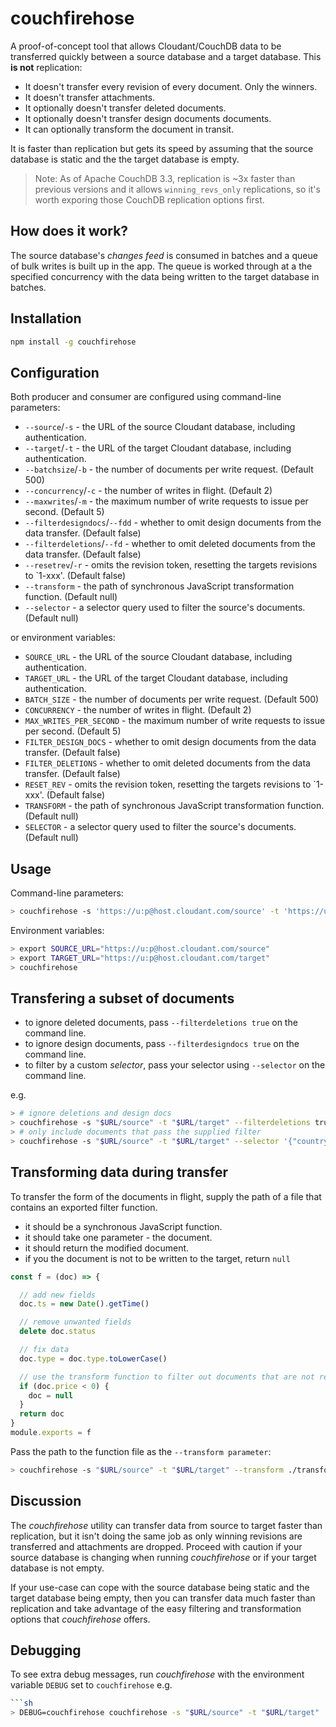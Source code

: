 # couchfirehose

A proof-of-concept tool that allows Cloudant/CouchDB data to be transferred quickly between a source database and a target database. This **is not** replication:

- It doesn't transfer every revision of every document. Only the winners.
- It doesn't transfer attachments.
- It optionally doesn't transfer deleted documents.
- It optionally doesn't transfer design documents documents.
- It can optionally transform the document in transit.

It is faster than replication but gets its speed by assuming that the source database is static and the the target database is empty.

> Note: As of Apache CouchDB 3.3, replication is ~3x faster than previous versions and it allows `winning_revs_only` replications, so it's worth exporing those CouchDB replication options first.

## How does it work?

The source database's _changes feed_ is consumed in batches and a queue of bulk writes is built
up in the app. The queue is worked through at a the specified concurrency with the data being written
to the target database in batches.

## Installation

```sh
npm install -g couchfirehose
```

## Configuration

Both producer and consumer are configured using command-line parameters:

- `--source`/`-s` - the URL of the source Cloudant database, including authentication.
- `--target`/`-t` - the URL of the target Cloudant database, including authentication.
- `--batchsize`/`-b` - the number of documents per write request. (Default 500)
- `--concurrency`/`-c` - the number of writes in flight. (Default 2)
- `--maxwrites`/`-m` - the maximum number of write requests to issue per second. (Default 5)
- `--filterdesigndocs`/`--fdd` - whether to omit design documents from the data transfer. (Default false)
- `--filterdeletions`/`--fd` - whether to omit deleted documents from the data transfer. (Default false)
- `--resetrev`/`-r` - omits the revision token, resetting the targets revisions to `1-xxx'. (Default false)
- `--transform` - the path of synchronous JavaScript transformation function. (Default null)
- `--selector` - a selector query used to filter the source's documents. (Default null)

 or environment variables:

- `SOURCE_URL` - the URL of the source Cloudant database, including authentication.
- `TARGET_URL` - the URL of the target Cloudant database, including authentication.
- `BATCH_SIZE` - the number of documents per write request. (Default 500)
- `CONCURRENCY` - the number of writes in flight. (Default 2)
- `MAX_WRITES_PER_SECOND` - the maximum number of write requests to issue per second. (Default 5)
- `FILTER_DESIGN_DOCS` - whether to omit design documents from the data transfer. (Default false)
- `FILTER_DELETIONS` - whether to omit deleted documents from the data transfer. (Default false)
- `RESET_REV` - omits the revision token, resetting the targets revisions to `1-xxx'. (Default false)
- `TRANSFORM` - the path of synchronous JavaScript transformation function. (Default null)
- `SELECTOR` - a selector query used to filter the source's documents. (Default null)

## Usage

Command-line parameters:

```sh
> couchfirehose -s 'https://u:p@host.cloudant.com/source' -t 'https://u:p@host.cloudant.com/target'
```

Environment variables:

```sh
> export SOURCE_URL="https://u:p@host.cloudant.com/source"
> export TARGET_URL="https://u:p@host.cloudant.com/target"
> couchfirehose
```

## Transfering a subset of documents

- to ignore deleted documents, pass `--filterdeletions true` on the command line.
- to ignore design documents, pass `--filterdesigndocs true` on the command line.
- to filter by a custom _selector_, pass your selector using `--selector` on the command line.

e.g.

```sh
> # ignore deletions and design docs
> couchfirehose -s "$URL/source" -t "$URL/target" --filterdeletions true --filterdesigndocs true
> # only include documents that pass the supplied filter
> couchfirehose -s "$URL/source" -t "$URL/target" --selector '{"country": "ZA"}'
```

## Transforming data during transfer

To transfer the form of the documents in flight, supply the path of a file that contains an exported
filter function.

- it should be a synchronous JavaScript function.
- it should take one parameter - the document.
- it should return the modified document.
- if you the document is not to be written to the target, return `null`

```js
const f = (doc) => {

  // add new fields
  doc.ts = new Date().getTime()

  // remove unwanted fields
  delete doc.status

  // fix data
  doc.type = doc.type.toLowerCase()

  // use the transform function to filter out documents that are not required
  if (doc.price < 0) {
    doc = null
  }
  return doc
}
module.exports = f
```

Pass the path to the function file as the `--transform parameter`:

```sh
> couchfirehose -s "$URL/source" -t "$URL/target" --transform ./transformer.js
```

## Discussion

The _couchfirehose_ utility can transfer data from source to target faster than replication, but it isn't doing the same job as only winning revisions are transferred and attachments are dropped. Proceed with caution if your source database is changing when running _couchfirehose_ or if your target database is not empty.

If your use-case can cope with the source database being static and the target database being empty, then you can transfer data much faster than replication and take advantage of the easy filtering and transformation options that _couchfirehose_ offers.

## Debugging

To see extra debug messages, run _couchfirehose_ with the environment variable `DEBUG` set to `couchfirehose` e.g.

```sh
```sh
> DEBUG=couchfirehose couchfirehose -s "$URL/source" -t "$URL/target"
```
